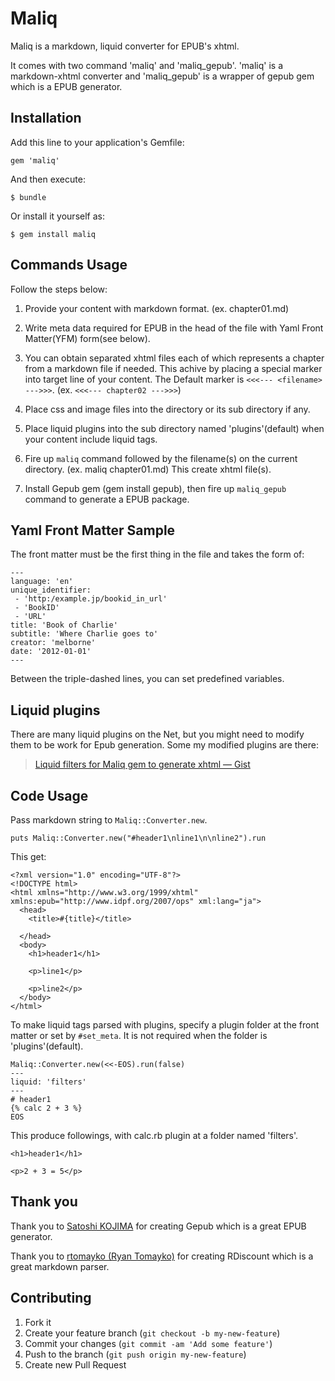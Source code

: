 # Maliq

Maliq is a markdown, liquid converter for EPUB's xhtml.

It comes with two command 'maliq' and 'maliq\_gepub'. 'maliq' is a markdown-xhtml converter and 'maliq\_gepub' is a wrapper of gepub gem which is a EPUB generator.

## Installation

Add this line to your application's Gemfile:

    gem 'maliq'

And then execute:

    $ bundle

Or install it yourself as:

    $ gem install maliq

## Commands Usage

Follow the steps below:

1. Provide your content with markdown format. (ex. chapter01.md)

2. Write meta data required for EPUB in the head of the file with Yaml Front Matter(YFM) form(see below).

3. You can obtain separated xhtml files each of which represents a chapter from a markdown file if needed. This achive by placing a special marker into target line of your content. The Default marker is `<<<--- <filename> --->>>`. (ex. `<<<--- chapter02 --->>>`)

4. Place css and image files into the directory or its sub directory if any.

5. Place liquid plugins into the sub directory named 'plugins'(default) when your content include liquid tags.

6. Fire up `maliq` command followed by the filename(s) on the current directory. (ex. maliq chapter01.md) This create xhtml file(s).

7. Install Gepub gem (gem install gepub), then fire up `maliq_gepub` command to generate a EPUB package.

## Yaml Front Matter Sample
The front matter must be the first thing in the file and takes the form of:

    ---
    language: 'en'
    unique_identifier:
     - 'http:/example.jp/bookid_in_url'
     - 'BookID'
     - 'URL'
    title: 'Book of Charlie'
    subtitle: 'Where Charlie goes to'
    creator: 'melborne'
    date: '2012-01-01'
    ---

Between the triple-dashed lines, you can set predefined variables.

## Liquid plugins
There are many liquid plugins on the Net, but you might need to modify them to be work for Epub generation. Some my modified plugins are there:

> [Liquid filters for Maliq gem to generate xhtml — Gist](https://gist.github.com/4134497 'Liquid filters for Maliq gem to generate xhtml — Gist')


## Code Usage

Pass markdown string to `Maliq::Converter.new`.

    puts Maliq::Converter.new("#header1\nline1\n\nline2").run

This get:

    <?xml version="1.0" encoding="UTF-8"?>
    <!DOCTYPE html>
    <html xmlns="http://www.w3.org/1999/xhtml" xmlns:epub="http://www.idpf.org/2007/ops" xml:lang="ja">
      <head>
        <title>#{title}</title>
        
      </head>
      <body>
        <h1>header1</h1>

        <p>line1</p>

        <p>line2</p>
      </body>
    </html>

To make liquid tags parsed with plugins, specify a plugin folder at the front matter or set by `#set_meta`. It is not required when the folder is 'plugins'(default).

    Maliq::Converter.new(<<-EOS).run(false)
    ---
    liquid: 'filters'
    ---
    # header1
    {% calc 2 + 3 %}
    EOS

This produce followings, with calc.rb plugin at a folder named 'filters'.

    <h1>header1</h1>

    <p>2 + 3 = 5</p>


## Thank you

Thank you to [Satoshi KOJIMA](https://github.com/skoji) for creating Gepub which is a great EPUB generator.

Thank you to [rtomayko (Ryan Tomayko)](https://github.com/rtomayko) for creating RDiscount which is a great markdown parser.

## Contributing

1. Fork it
2. Create your feature branch (`git checkout -b my-new-feature`)
3. Commit your changes (`git commit -am 'Add some feature'`)
4. Push to the branch (`git push origin my-new-feature`)
5. Create new Pull Request
